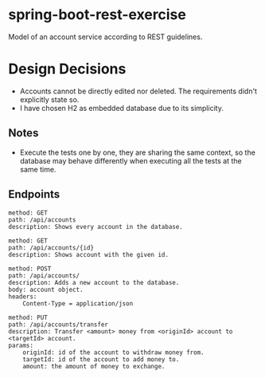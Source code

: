 # spring-boot-rest-exercise
Model of an account service according to REST guidelines.

# Design Decisions

- Accounts cannot be directly edited nor deleted. The requirements didn't explicitly state so.
- I have chosen H2 as embedded database due to its simplicity.

## Notes
- Execute the tests one by one, they are sharing the same context, so the database may behave differently when executing all the tests at the same time.

## Endpoints

````
method: GET
path: /api/accounts
description: Shows every account in the database.
````

````
method: GET
path: /api/accounts/{id}
description: Shows account with the given id.
````

````
method: POST
path: /api/accounts/
description: Adds a new account to the database.
body: account object.
headers:
    Content-Type = application/json
````

````
method: PUT
path: /api/accounts/transfer
description: Transfer <amount> money from <originId> account to <targetId> account.
params:
    originId: id of the account to withdraw money from.
    targetId: id of the account to add money to.
    amount: the amount of money to exchange.
````

